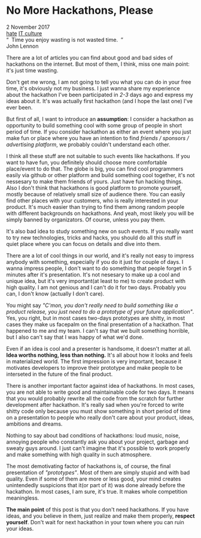 # No More Hackathons, Please
<div class="date">2 November 2017</div>

<div class="tags">
  <a class="tag" href="/../tags/hate?v={version}">hate</a>
  <a class="tag" href="/../tags/itculture?v={version}">IT culture</a>
</div>

<div class="quote">
  <div class="quote-text">
    &ldquo;&nbsp;&nbsp;Time you enjoy wasting is not wasted time.&nbsp;&nbsp;&rdquo;
  </div>
  <div class="quote-author">
    John Lennon
  </div>
</div>

There are a lot of articles you can find about good and bad sides of hackathons on the internet. But most of them, I think, miss one main point: it's just time wasting.

Don't get me wrong, I am not going to tell you what you can do in your free time, it's obviously not my business. I just wanna share my experience about the hackathon I've been participated in <i>2-3</i> days ago and express my ideas about it. It's was actually first hackathon (and I hope the last one) I've ever been.

But first of all, I want to introduce an <b>assumption</b>: I consider a hackathon as opportunity to build something cool with some group of people in short period of time. If you consider hackathon as either an event where you just make fun or place where you have an intention to find <i>friends / sponsors / advertising platform</i>, we probably couldn't understand each other.

I think all these stuff are not suitable to such events like hackathons. If you want to have fun, you definitely should choose more comfortable place/event to do that. The globe is big, you can find cool programmers easily via github or other platform and build something cool together, it's not nessesary to make them friends of yours. Just have fun hacking things. Also I don't think that hackathons is good platform to promote yourself, mostly because of relatively small size of audience there. You can easily find other places with your customers, who is really interested in your product. It's much easier than trying to find them among random people with different backgrounds on hackathons. And yeah, most likely you will be simply banned by organizators. Of course, unless you pay them.

It's also bad idea to study something new on such events. If you really want to try new technologies, tricks and hacks, you should do all this stuff in quiet place where you can focus on details and dive into them. 

There are a lot of cool things in our world, and it's really not easy to impress anybody with something, especially if you do it just for couple of days. I wanna impress people, I don't want to do something that people forget in 5 minutes after it's presentation. It's not nesesary to make up a cool and unique idea, but it's very important(at least to me) to create product with high quality. I am not genious and I can't do it for two days. Probably you can, I don't know (actually I don't care).

You might say <i>"C'mon, you don't really need to build something like a product release, you just need to do a prototype of your future application"</i>. Yes, you right, but in most cases two-days prototypes are shitty, in most cases they make us facepalm on the final presentation of a hackathon. That happened to me and my team. I can't say that we built something horrible, but I also can't say that I was happy of what we'd done.

Even if an idea is cool and a presenter is handsome, it doesn't matter at all. <b>Idea worths nothing, less than nothing.</b> It's all about how it looks and feels in materialized world. The first impression is very important, because it motivates developers to improve their prototype and make people to be interseted in the future of the final product.

There is another important factor against idea of hackathons. In most cases, you are not able to write good and maintainable code for two days. It means that you would probably rewrite all the code from the scratch for further development after hackathon. It's really sad when you're forced to write shitty code only because you must show something in short period of time on a presentation to people who really don't care about your product, ideas, ambitions and dreams.

Nothing to say about bad conditions of hackathons: loud music, noise, annoying people who constantly ask you about your project, garbage and sweaty guys around. I just can't imagine that it's possible to work properly and make something with high quality in such atmosphere.</p>

The most demotivating factor of hackathons is, of course, the final presentation of <i>"prototypes"</i>. Most of them are simply stupid and with bad quality. Even if some of them are more or less good, your mind creates unintendedly suspicions that it(or part of it) was done already before the hackathon. In most cases, I am sure, it's true. It makes whole competition meaningless.

<b>The main point</b> of this post is that you don't need hackathons. If you have ideas, and you believe in them, just realize and make them properly, <b>respect yourself</b>. Don't wait for next hackathon in your town where you can ruin your ideas.
